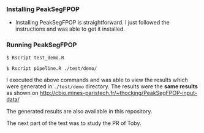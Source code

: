 

### Installing PeakSegFPOP

 * Installing PeakSegFPOP is straightforward. I just followed the instructions and was able to get it installed.


### Running PeakSegFPOP


```
$ Rscript test_demo.R
```

```
$ Rscript pipeline.R ./test/demo/
```

I executed the above commands and was able to view the results which were generated in ```./test/demo``` directory.  The results were the **same results** as shown on [http://cbio.mines-paristech.fr/~thocking/PeakSegFPOP-input-data/ ](http://cbio.mines-paristech.fr/~thocking/PeakSegFPOP-input-data/)

The generated results are also available in this repository.

The next part of the test was to study the PR of Toby.